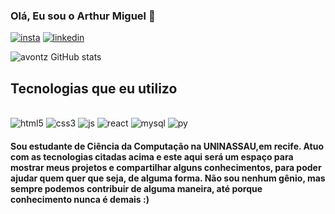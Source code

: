 
### Olá, Eu sou o Arthur Miguel 🤙

[![insta](https://img.shields.io/badge/Instagram-E4405F?style=for-the-badge&logo=instagram&logoColor=white)](https://www.instagram.com/arthurmsales/)
[![linkedin](https://img.shields.io/badge/LinkedIn-0077B5?style=for-the-badge&logo=linkedin&logoColor=white)](https://www.linkedin.com/in/arthur-miguel-a769442a1/)

![avontz GitHub stats](https://github-readme-stats.vercel.app/api?username=avontzSz&show_icons=true&theme=radical)


## Tecnologias que eu utilizo

<div styles="display: inline_block"><br/>
<img aling="center" alt="html5" src="https://img.shields.io/badge/HTML5-E34F26?style=for-the-badge&logo=html5&logoColor=white"/>
<img aling="center" alt="css3" src="https://img.shields.io/badge/CSS3-1572B6?style=for-the-badge&logo=css3&logoColor=white"/>
<img aling="center" alt="js" src="https://img.shields.io/badge/JavaScript-F7DF1E?style=for-the-badge&logo=javascript&logoColor=black"/>
<img aling="center" alt="react" src="https://img.shields.io/badge/React-20232A?style=for-the-badge&logo=react&logoColor=61DAFB"/>
<img aling="center" alt="mysql" src="https://img.shields.io/badge/MySQL-00000F?style=for-the-badge&logo=mysql&logoColor=white"/>
<img aling="center" alt="py" src="https://img.shields.io/badge/Python-14354C?style=for-the-badge&logo=python&logoColor=white"/>
</div> 

#### Sou estudante de Ciência da Computação na UNINASSAU,em recife. Atuo com as tecnologias citadas acima e este aqui será um espaço para mostrar meus projetos e compartilhar alguns conhecimentos, para poder ajudar quem quer que seja, de alguma forma. Não sou nenhum gênio, mas sempre podemos contribuir de alguma maneira, até porque conhecimento nunca é demais :)
